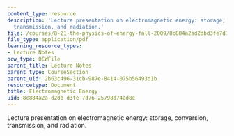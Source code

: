 ```yaml
---
content_type: resource
description: 'Lecture presentation on electromagnetic energy: storage, conversion,
  transmission, and radiation.'
file: /courses/8-21-the-physics-of-energy-fall-2009/8c884a2ad2dbd3fe7d7625798d74ad8e_MIT8_21s09_lec05.pdf
file_type: application/pdf
learning_resource_types:
- Lecture Notes
ocw_type: OCWFile
parent_title: Lecture Notes
parent_type: CourseSection
parent_uid: 2b63c496-31cb-987e-8414-075b56493d1b
resourcetype: Document
title: Electromagnetic Energy
uid: 8c884a2a-d2db-d3fe-7d76-25798d74ad8e
---
```

Lecture presentation on electromagnetic energy: storage, conversion, transmission, and radiation.

